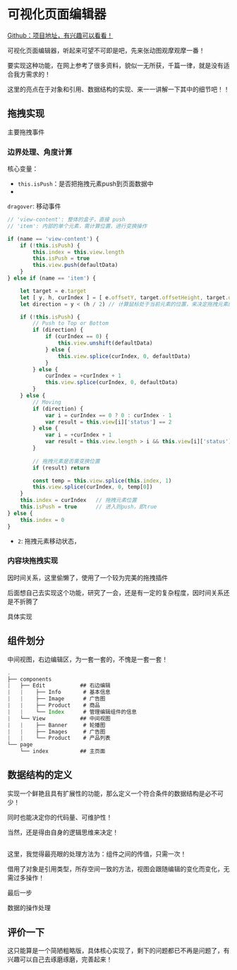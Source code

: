 # 可视化页面编辑器


[Github：项目地址，有兴趣可以看看！](https://github.com/wsydxiangwang/Visualization-Page)

可视化页面编辑器，听起来可望不可即是吧，先来张动图观摩观摩一番！



要实现这种功能，在网上参考了很多资料，貌似一无所获，千篇一律，就是没有适合我方需求的！

这里的亮点在于对象和引用、数据结构的实现、来一一讲解一下其中的细节吧！！

## 拖拽实现

主要拖拽事件

### 


### 边界处理、角度计算

核心变量：

- `this.isPush`：是否把拖拽元素push到页面数据中
- 


`dragover`: 移动事件

```js
// 'view-content': 整体的盒子，直接 push
// 'item': 内部的单个元素，需计算位置，进行变换操作

if (name == 'view-content') {
    if (!this.isPush) {
        this.index = this.view.length
        this.isPush = true
        this.view.push(defaultData)
    }
} else if (name == 'item') {

    let target = e.target
    let [ y, h, curIndex ] = [ e.offsetY, target.offsetHeight, target.dataset.index ]
    let direction = y < (h / 2) // 计算鼠标处于当前元素的位置，来决定拖拽元素的前/后

    if (!this.isPush) {
        // Push to Top or Bottom
        if (direction) {
            if (curIndex == 0) {
                this.view.unshift(defaultData)
            } else {
                this.view.splice(curIndex, 0, defaultData)
            }
        } else {
            curIndex = +curIndex + 1
            this.view.splice(curIndex, 0, defaultData)
        }
    } else {
        // Moving
        if (direction) {
            var i = curIndex == 0 ? 0 : curIndex - 1
            var result = this.view[i]['status'] == 2
        } else {
            var i = +curIndex + 1
            var result = this.view.length > i && this.view[i]['status'] == 2
        }
        
        // 拖拽元素是否需变换位置
        if (result) return

        const temp = this.view.splice(this.index, 1)
        this.view.splice(curIndex, 0, temp[0])
    }
    this.index = curIndex   // 拖拽元素位置
    this.isPush = true      // 进入则push，即true
} else {
    this.index = 0
}
```

- `2`: 拖拽元素移动状态， 

### 内容块拖拽实现

因时间关系，这里偷懒了，使用了一个较为完美的拖拽插件

后面想自己去实现这个功能，研究了一会，还是有一定的复杂程度，因时间关系还是不折腾了

具体实现


## 组件划分

中间视图，右边编辑区，为一套一套的，不愧是一套一套！

```js
.
├── components
|   ├── Edit           ## 右边编辑
|   |    ├── Info       # 基本信息
|   |    ├── Image      # 广告图
|   |    ├── Product    # 商品
|   |    └── Index      # 管理编辑组件的信息
|   └── View           ## 中间视图
|   |    ├── Banner     # 轮播图
|   |    ├── Images     # 广告图
|   |    └── Product    # 产品列表
└── page
    └── index          ## 主页面
```

## 数据结构的定义

实现一个鲜艳且具有扩展性的功能，那么定义一个符合条件的数据结构是必不可少！

同时也能决定你的代码量、可维护性！

当然，还是得由自身的逻辑思维来决定！



##
这里，我觉得最亮眼的处理方法为：组件之间的传值，只需一次！

借用了对象是引用类型，所存空间一致的方法，视图会跟随编辑的变化而变化，无需过多操作！

最后一步

数据的操作处理

## 评价一下

这只能算是一个简陋粗略版，具体核心实现了，剩下的问题都已不再是问题了，有兴趣可以自己去琢磨琢磨，完善起来！
